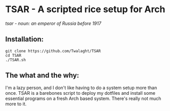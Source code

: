 # TSAR - A scripted rice setup for Arch
*tsar - noun: an emperor of Russia before 1917*

## Installation:
```
git clone https://github.com/Twalaght/TSAR
cd TSAR
./TSAR.sh
```

## The what and the why:
I'm a lazy person, and I don't like having to do a system setup more than once. TSAR is a barebones script to deploy my dotfiles and install some essential programs on a fresh Arch based system. There's really not much more to it.
